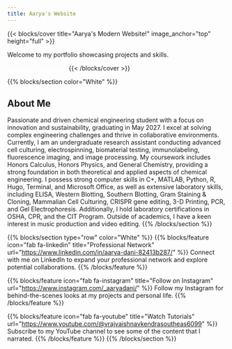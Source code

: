 ```yaml
---
title: Aarya's Website
---
```


{{< blocks/cover title="Aarya's Modern Website!" image_anchor="top" height="full" >}}
<p class="lead mt-5">Welcome to my portfolio showcasing projects and skills.</p>
<a class="btn btn-lg btn-outline-light me-3 mb-4" href="/docs/" style="color: white;">
  Explore Docs <i class="fas fa-arrow-alt-circle-right ms-2"></i>
</a>
<a class="btn btn-lg btn-outline-light me-3 mb-4" href="https://github.com/AaryaDani" style="color: white;">
  GitHub <i class="fab fa-github ms-2 "></i>
</a>
{{< /blocks/cover >}}

{{% blocks/section color="White" %}}
## **About Me**

Passionate and driven chemical engineering student with a focus on innovation and sustainability, graduating in May 2027. I excel at solving complex engineering challenges and thrive in collaborative environments. Currently, I am an undergraduate research assistant conducting advanced cell culturing, electrospinning, biomaterial testing, immunolabeling, fluorescence imaging, and image processing. My coursework includes Honors Calculus, Honors Physics, and General Chemistry, providing a strong foundation in both theoretical and applied aspects of chemical engineering. I possess strong computer skills in C+, MATLAB, Python, R, Hugo, Terminal, and Microsoft Office, as well as extensive laboratory skills, including ELISA, Western Blotting, Southern Blotting, Gram Staining & Cloning, Mammalian Cell Culturing, CRISPR gene editing, 3-D Printing, PCR, and Gel Electrophoresis. Additionally, I hold laboratory certifications in OSHA, CPR, and the CIT Program. Outside of academics, I have a keen interest in music production and video editing.
{{% /blocks/section %}}

{{% blocks/section type="row" color="White" %}}
{{% blocks/feature icon="fab fa-linkedin" title="Professional Network" url="https://www.linkedin.com/in/aarya-dani-82413b287/" %}}
Connect with me on LinkedIn to expand your professional network and explore potential collaborations.
{{% /blocks/feature %}}

{{% blocks/feature icon="fab fa-instagram" title="Follow on Instagram" url="https://www.instagram.com/_aaryadani/" %}}
Follow my Instagram for behind-the-scenes looks at my projects and personal life.
{{% /blocks/feature %}}

{{% blocks/feature icon="fab fa-youtube" title="Watch Tutorials" url="https://www.youtube.com/@vrajvaishnavkendrasoutheas6099" %}}
Subscribe to my YouTube channel to see some of the content that I narrated.
{{% /blocks/feature %}}
{{% /blocks/section %}}
